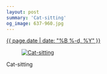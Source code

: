 ```yaml
---
layout: post
summary: 'Cat-sitting'
og_image: 637-960.jpg
---
```


<div class="post">
 <time>
  <a href="/637">
   {{ page.date | date: "%B %-d, %Y" }}
  </a>
 </time>
 <a href="/637">
  <figure data-taken="6/15/2017">
   <img alt="Cat-sitting" sizes="(min-width: 700px) 50vw, calc(100vw - 2rem)" src="{{ site.assets_url }}/637-480.jpg" srcset="{{ site.assets_url }}/637-240.jpg 240w, {{ site.assets_url }}/637-480.jpg 480w, {{ site.assets_url }}/637-720.jpg 720w, {{ site.assets_url }}/637-960.jpg 960w"/>
  </figure>
 </a>
 <span>
  Cat-sitting
 </span>
</div>
